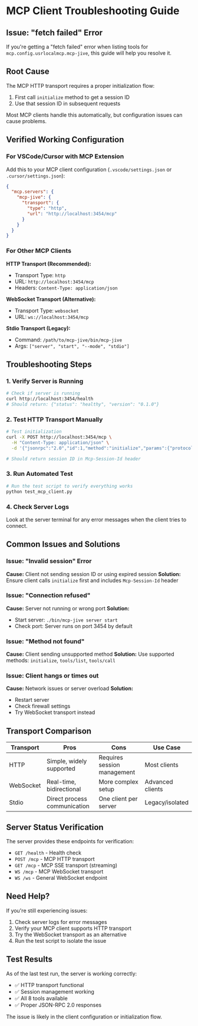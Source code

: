 # MCP Client Troubleshooting Guide

## Issue: "fetch failed" Error

If you're getting a "fetch failed" error when listing tools for `mcp.config.usrlocalmcp.mcp-jive`, this guide will help you resolve it.

## Root Cause

The MCP HTTP transport requires a proper initialization flow:
1. First call `initialize` method to get a session ID
2. Use that session ID in subsequent requests

Most MCP clients handle this automatically, but configuration issues can cause problems.

## Verified Working Configuration

### For VSCode/Cursor with MCP Extension

Add this to your MCP client configuration (`.vscode/settings.json` or `.cursor/settings.json`):

```json
{
  "mcp.servers": {
    "mcp-jive": {
      "transport": {
        "type": "http",
        "url": "http://localhost:3454/mcp"
      }
    }
  }
}
```

### For Other MCP Clients

**HTTP Transport (Recommended):**
- Transport Type: `http`
- URL: `http://localhost:3454/mcp`
- Headers: `Content-Type: application/json`

**WebSocket Transport (Alternative):**
- Transport Type: `websocket`
- URL: `ws://localhost:3454/mcp`

**Stdio Transport (Legacy):**
- Command: `/path/to/mcp-jive/bin/mcp-jive`
- Args: `["server", "start", "--mode", "stdio"]`

## Troubleshooting Steps

### 1. Verify Server is Running

```bash
# Check if server is running
curl http://localhost:3454/health
# Should return: {"status": "healthy", "version": "0.1.0"}
```

### 2. Test HTTP Transport Manually

```bash
# Test initialization
curl -X POST http://localhost:3454/mcp \
  -H "Content-Type: application/json" \
  -d '{"jsonrpc":"2.0","id":1,"method":"initialize","params":{"protocolVersion":"2024-11-05","clientInfo":{"name":"test","version":"1.0"},"capabilities":{}}}'

# Should return session ID in Mcp-Session-Id header
```

### 3. Run Automated Test

```bash
# Run the test script to verify everything works
python test_mcp_client.py
```

### 4. Check Server Logs

Look at the server terminal for any error messages when the client tries to connect.

## Common Issues and Solutions

### Issue: "Invalid session" Error
**Cause:** Client not sending session ID or using expired session
**Solution:** Ensure client calls `initialize` first and includes `Mcp-Session-Id` header

### Issue: "Connection refused"
**Cause:** Server not running or wrong port
**Solution:** 
- Start server: `./bin/mcp-jive server start`
- Check port: Server runs on port 3454 by default

### Issue: "Method not found"
**Cause:** Client sending unsupported method
**Solution:** Use supported methods: `initialize`, `tools/list`, `tools/call`

### Issue: Client hangs or times out
**Cause:** Network issues or server overload
**Solution:**
- Restart server
- Check firewall settings
- Try WebSocket transport instead

## Transport Comparison

| Transport | Pros | Cons | Use Case |
|-----------|------|------|----------|
| HTTP | Simple, widely supported | Requires session management | Most clients |
| WebSocket | Real-time, bidirectional | More complex setup | Advanced clients |
| Stdio | Direct process communication | One client per server | Legacy/isolated |

## Server Status Verification

The server provides these endpoints for verification:

- `GET /health` - Health check
- `POST /mcp` - MCP HTTP transport
- `GET /mcp` - MCP SSE transport (streaming)
- `WS /mcp` - MCP WebSocket transport
- `WS /ws` - General WebSocket endpoint

## Need Help?

If you're still experiencing issues:

1. Check server logs for error messages
2. Verify your MCP client supports HTTP transport
3. Try the WebSocket transport as an alternative
4. Run the test script to isolate the issue

## Test Results

As of the last test run, the server is working correctly:
- ✅ HTTP transport functional
- ✅ Session management working
- ✅ All 8 tools available
- ✅ Proper JSON-RPC 2.0 responses

The issue is likely in the client configuration or initialization flow.